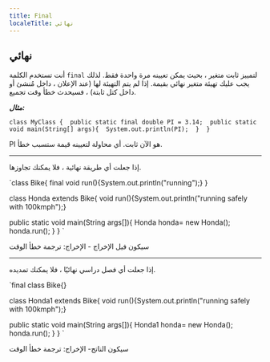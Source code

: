 ```yaml
---
title: Final
localeTitle: نهائي
---
```

## نهائي

أنت تستخدم الكلمة `final` لتمييز ثابت متغير ، بحيث يمكن تعيينه مرة واحدة فقط. لذلك يجب عليك تهيئة متغير نهائي بقيمة. إذا لم يتم التهيئة لها (عند الإعلان ، داخل مُنشئ أو داخل كتل ثابتة) ، فسيحدث خطأ وقت تجميع.

**_مثال:_**

 `class MyClass { 
  public static final double PI = 3.14; 
  public static void main(String[] args){ 
    System.out.println(PI); 
  } 
 } 
` 

PI هو الآن ثابت. أي محاولة لتعيينه قيمة ستسبب خطأ.

* * *

إذا جعلت أي طريقة نهائية ، فلا يمكنك تجاوزها.

 `class Bike{ 
  final void run(){System.out.println("running");} 
 } 
 
 class Honda extends Bike{ 
   void run(){System.out.println("running safely with 100kmph");} 
 
   public static void main(String args[]){ 
   Honda honda= new Honda(); 
   honda.run(); 
   } 
 } 
` 

سيكون فيل الإخراج - الإخراج: ترجمة خطأ الوقت

* * *

إذا جعلت أي فصل دراسي نهائيًا ، فلا يمكنك تمديده.

 `final class Bike{} 
 
 class Honda1 extends Bike{ 
  void run(){System.out.println("running safely with 100kmph");} 
 
  public static void main(String args[]){ 
  Honda1 honda= new Honda(); 
  honda.run(); 
  } 
 } 
` 

سيكون الناتج- الإخراج: ترجمة خطأ الوقت